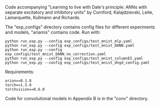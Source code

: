 Code accompanying "Learning to live with Dale's principle: ANNs with separate excitatory and inhibitory units" by Cornford, Kalajdzievski, Leite, Lamarquette, Kullmann and Richards. 

The "exp_configs" directory contains config files for different experiments and models, "ariamis" contains code. Run with:

```
python run_exp.py --config exp_configs/test_mnist_mlp.yaml
python run_exp.py --config exp_configs/test_mnist_DANN.yaml
python run_exp.py --config exp_configs/test_mnist_DANN_no_correction.yaml
python run_exp.py --config exp_configs/test_mnist_columnEI.yaml
python run_exp.py --config exp_configs/test_mnist_dngd_config.yaml
```

Requirements:
```
orion==0.1.8
torch==1.5.0
torchvision==0.6.0
```

Code for convolutional models in Appendix B is in the "conv" directory. 
